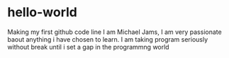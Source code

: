 # hello-world
Making my first github code line
I am Michael Jams, I am very passionate baout anything i have chosen to learn.
I am taking program seriously without break until i set a gap in the programmng world
